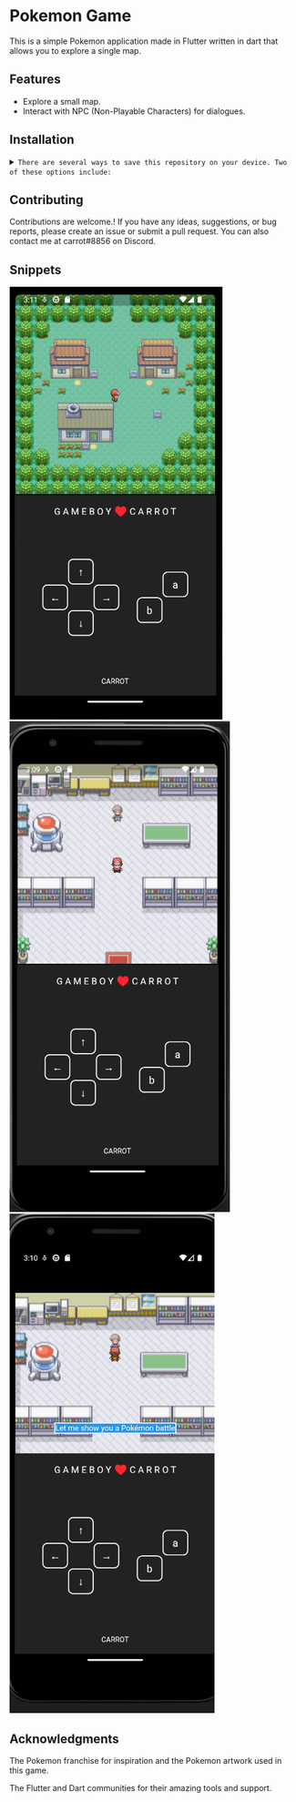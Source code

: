 # Pokemon Game

This is a simple Pokemon application made in Flutter written in dart that allows you to explore a single map. 

## Features
- Explore a small map.<br/>
- Interact with NPC (Non-Playable Characters) for dialogues. <br/>

## Installation
<details>
<summary>
  <code>There are several ways to save this repository on your device. Two of these options include:</code>
</summary>

- [Downloading repository as ZIP](https://github.com/carrot2803/02-Finals-Solutions/archive/refs/heads/master.zip)
- Running the following command in a terminal, provided the [GitHub CLI](https://cli.github.com/) has been previously installed:
```sh
git clone https://github.com/carrot2803/02-Finals-Solutions.git
```

<code>Install Flutter and dependencies:  </code>
You can download and install Flutter from the official Flutter website: https://flutter.dev

Run the following command to install the required dependencies:
```sh
flutter pub get
```
Run the app: Connect your device or emulator, and run the following command to launch the app:
```sh
flutter run
```
</details>

## Contributing

Contributions are welcome.! If you have any ideas, suggestions, or bug reports, please create an issue or submit a pull request. You can also contact me at carrot#8856 on Discord.

## Snippets
![Screenshot 1](screenshots/screenshot1.png)
![Screenshot 2](screenshots/screenshot2.png)
![Screenshot 3](screenshots/screenshot3.png)

## Acknowledgments
The Pokemon franchise for inspiration and the Pokemon artwork used in this game.

The Flutter and Dart communities for their amazing tools and support.
